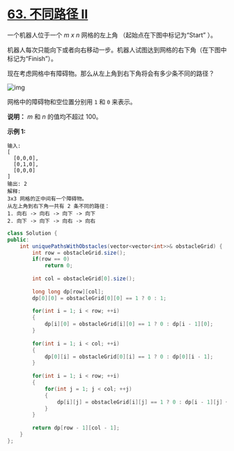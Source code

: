 # [63. 不同路径 II](https://leetcode-cn.com/problems/unique-paths-ii/)

一个机器人位于一个 *m x n* 网格的左上角 （起始点在下图中标记为“Start” ）。

机器人每次只能向下或者向右移动一步。机器人试图达到网格的右下角（在下图中标记为“Finish”）。

现在考虑网格中有障碍物。那么从左上角到右下角将会有多少条不同的路径？

![img](https://assets.leetcode-cn.com/aliyun-lc-upload/uploads/2018/10/22/robot_maze.png)

网格中的障碍物和空位置分别用 `1` 和 `0` 来表示。

**说明：**   *m* 和 *n* 的值均不超过 100。

**示例 1:**

```
输入:
[
  [0,0,0],
  [0,1,0],
  [0,0,0]
]
输出: 2
解释:
3x3 网格的正中间有一个障碍物。
从左上角到右下角一共有 2 条不同的路径：
1. 向右 -> 向右 -> 向下 -> 向下
2. 向下 -> 向下 -> 向右 -> 向右
```



```java
class Solution {
public:
    int uniquePathsWithObstacles(vector<vector<int>>& obstacleGrid) {
        int row = obstacleGrid.size();
        if(row == 0)
            return 0;
        
        int col = obstacleGrid[0].size();
        
        long long dp[row][col];
        dp[0][0] = obstacleGrid[0][0] == 1 ? 0 : 1;
        
        for(int i = 1; i < row; ++i)
        {
            dp[i][0] = obstacleGrid[i][0] == 1 ? 0 : dp[i - 1][0];
        }
        
        for(int i = 1; i < col; ++i)
        {
            dp[0][i] = obstacleGrid[0][i] == 1 ? 0 : dp[0][i - 1];
        }
        
        for(int i = 1; i < row; ++i)
        {
            for(int j = 1; j < col; ++j)
            {
                dp[i][j] = obstacleGrid[i][j] == 1 ? 0 : dp[i - 1][j] + dp[i][j - 1];
            }
        }
        
        return dp[row - 1][col - 1];
    }
};
```

